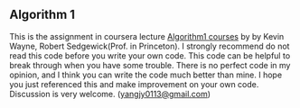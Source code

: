 ## Algorithm 1
This is the assignment in coursera lecture [Algorithm1 courses](https://class.coursera.org/algs4partI-010) by by Kevin Wayne, Robert Sedgewick(Prof. in Princeton). I strongly recommend do not read this code before you write your own code. This code can be helpful to break through when you have some trouble. There is no perfect code in my opinion, and I think you can write the code much better than mine. I hope you just referenced this and make improvement on your own code. Discussion is very welcome. (yangjy0113@gmail.com)

